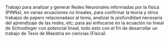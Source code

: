 Trabajo para analizar y generar Redes Neuronales informadas por la fisíca (PINNs), en varias ecuaciones no lineales, para confirmar la teoria y otros trabajos de papers relacionadass al tema, analizar la profundidad necesaria del aprendizaje de las redes, etc; para así enfocarse en la ecuación no lineal de Schrodinger con potencial lineal,
todo esto con el fin de desarrollar un trabajo de Tesis de Maestria en ciencias (Física). 
